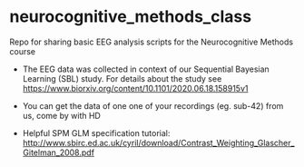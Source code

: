 # neurocognitive_methods_class
Repo for sharing basic EEG analysis scripts for the Neurocognitive Methods course

- The EEG data was collected in context of our Sequential Bayesian Learning (SBL) study. 
For details about the study see https://www.biorxiv.org/content/10.1101/2020.06.18.158915v1
- You can get the data of one one of your recordings (eg. sub-42) from us, come by with HD

- Helpful SPM GLM specification tutorial:
http://www.sbirc.ed.ac.uk/cyril/download/Contrast_Weighting_Glascher_Gitelman_2008.pdf
